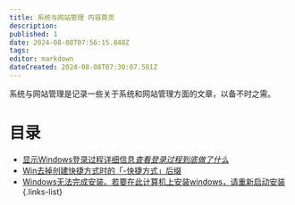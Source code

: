 ```yaml
---
title: 系统与网站管理 内容首页
description: 
published: 1
date: 2024-08-08T07:56:15.848Z
tags: 
editor: markdown
dateCreated: 2024-08-08T07:30:07.581Z
---
```


系统与网站管理是记录一些关于系统和网站管理方面的文章，以备不时之需。

# 目录

- [显示Windows登录过程详细信息*查看登录过程到底做了什么*](/system_and_web/Display_Windows_logon_process_details)
- [Win去掉创建快捷方式时的「-快捷方式」后缀](/system_and_web/Win_removes_the_shortcut_suffix)
- [Windows无法完成安装。若要在此计算机上安装windows，请重新启动安装](/system_and_web/Windows_cant_complete_the_installation)
{.links-list}